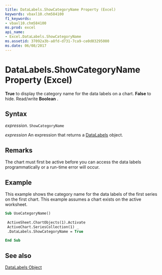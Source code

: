 ```yaml
---
title: DataLabels.ShowCategoryName Property (Excel)
keywords: vbaxl10.chm584100
f1_keywords:
- vbaxl10.chm584100
ms.prod: excel
api_name:
- Excel.DataLabels.ShowCategoryName
ms.assetid: 37092a3b-a8fd-d731-7ca9-ce0d03295000
ms.date: 06/08/2017
---
```



# DataLabels.ShowCategoryName Property (Excel)

 **True** to display the category name for the data labels on a chart. **False** to hide. Read/write **Boolean** .


## Syntax

 _expression_. `ShowCategoryName`

 _expression_ An expression that returns a [DataLabels](Excel.DataLabels(object).md) object.


## Remarks

The chart must first be active before you can access the data labels programmatically or a run-time error will occur.


## Example

This example shows the category name for the data labels of the first series on the first chart. This example assumes a chart exists on the active worksheet.


```vb
Sub UseCategoryName() 
 
 ActiveSheet.ChartObjects(1).Activate 
 ActiveChart.SeriesCollection(1) _ 
 .DataLabels.ShowCategoryName = True 
 
End Sub
```


## See also


[DataLabels Object](Excel.DataLabels(object).md)

